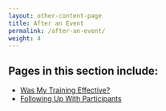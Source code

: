 ```yaml
---
layout: other-content-page
title: After an Event
permalink: /after-an-event/
weight: 4
---
```

## Pages in this section include: ##
- [Was My Training Effective?](../after-an-event/was-my-training-effective/)
- [Following Up With Participants](../after-an-event/following-up-with-participants/)
